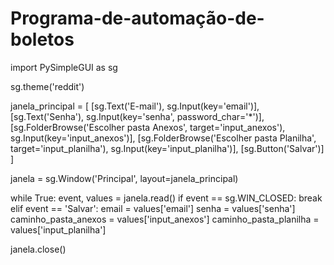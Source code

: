 # Programa-de-automação-de-boletos

import PySimpleGUI as sg

sg.theme('reddit')

janela_principal = [
    [sg.Text('E-mail'), sg.Input(key='email')],
    [sg.Text('Senha'), sg.Input(key='senha', password_char='*')],
    [sg.FolderBrowse('Escolher pasta Anexos', target='input_anexos'), sg.Input(key='input_anexos')],
    [sg.FolderBrowse('Escolher pasta Planilha', target='input_planilha'), sg.Input(key='input_planilha')],
    [sg.Button('Salvar')]
]

janela = sg.Window('Principal', layout=janela_principal)

while True:
    event, values = janela.read()
    if event == sg.WIN_CLOSED:
        break
    elif event == 'Salvar':
        email = values['email']
        senha = values['senha']
        caminho_pasta_anexos = values['input_anexos']
        caminho_pasta_planilha = values['input_planilha']
        

janela.close()


